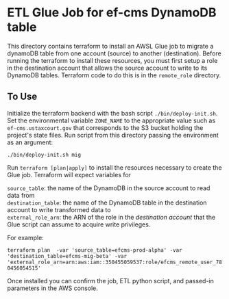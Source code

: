 # ETL Glue Job for ef-cms DynamoDB table

This directory contains terraform to install an AWSL Glue job to migrate a dynamoDB table from one account (source) to another (destination). Before running the terraform to install these resources, you must first setup a role in the destination account that allows the source account to write to its DynamoDB tables. Terraform code to do this is in the `remote_role` directory.

## To Use

Initialize the terraform backend with the bash script `./bin/deploy-init.sh`. Set the environmental variable `ZONE_NAME` to the appropriate value such as `ef-cms.ustaxcourt.gov` that corresponds to the S3 bucket holding the project's state files. Run script from this directory passing the environment as an argument:

`./bin/deploy-init.sh mig`

Run `terraform [plan|apply]` to install the resources necessary to create the Glue job. Terraform will expect variables for

`source_table`: the name of the DynamoDB in the source account to read data from  
`destination_table`: the name of the DynamoDB table in the destination account to write transformed data to  
`external_role_arn`: the ARN of the role in the *destination account* that the Glue script can assume to acquire write privileges.

For example:

`terraform plan  -var 'source_table=efcms-prod-alpha' -var 'destination_table=efcms-mig-beta' -var 'external_role_arn=arn:aws:iam::350455059537:role/efcms_remote_user_780456054515'`

Once installed you can confirm the job, ETL python script, and passed-in parameters in the AWS console.
